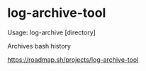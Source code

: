 # log-archive-tool

Usage: log-archive [directory]

Archives bash history

https://roadmap.sh/projects/log-archive-tool
